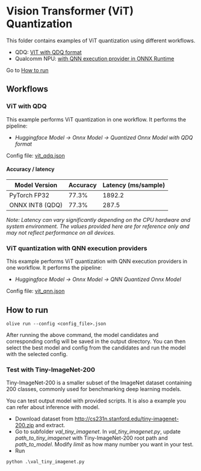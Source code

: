 # Vision Transformer (ViT) Quantization
This folder contains examples of ViT quantization using different workflows.
- QDQ: [VIT with QDQ format](#vit-with-qdq)
- Qualcomm NPU: [with QNN execution provider in ONNX Runtime](#vit-quantization-with-qnn-execution-providers)

Go to [How to run](#how-to-run)

## Workflows

### ViT with QDQ
This example performs ViT quantization in one workflow. It performs the pipeline:
- *Huggingface Model -> Onnx Model -> Quantized Onnx Model with QDQ format*

Config file: [vit_qdq.json](vit_qdq.json)

#### Accuracy / latency

| Model Version         | Accuracy            |  Latency (ms/sample) |
|-----------------------|---------------------|----------------------|
| PyTorch FP32          | 77.3%               | 1892.2               |
| ONNX INT8 (QDQ)       | 77.3%               | 287.5                |

*Note: Latency can vary significantly depending on the CPU hardware and system environment. The values provided here are for reference only and may not reflect performance on all devices.*

### ViT quantization with QNN execution providers
This example performs ViT quantization with QNN execution providers in one workflow. It performs the pipeline:
- *Huggingface Model -> Onnx Model -> QNN Quantized Onnx Model*

Config file: [vit_qnn.json](vit_qnn.json)

## How to run
```
olive run --config <config_file>.json
```

After running the above command, the model candidates and corresponding config will be saved in the output directory.
You can then select the best model and config from the candidates and run the model with the selected config.

### Test with Tiny-ImageNet-200
Tiny-ImageNet-200 is a smaller subset of the ImageNet dataset containing 200 classes, commonly used for benchmarking deep learning models.

You can test output model with provided scripts. It is also a example you can refer about inference with model.
- Download dataset from http://cs231n.stanford.edu/tiny-imagenet-200.zip and extract.
- Go to subfolder *val_tiny_imagenet*. In *val_tiny_imagenet.py*, update *path_to_tiny_imagenet* with Tiny-ImageNet-200 root path and *path_to_model*. Modify *limit* as how many number you want in your test.
- Run
```
python .\val_tiny_imagenet.py
```
